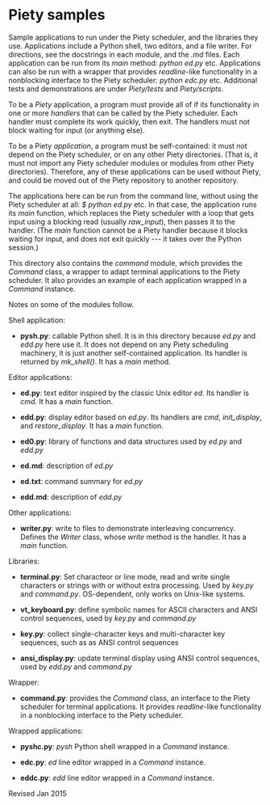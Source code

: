 Piety samples
=============

Sample applications to run under the Piety scheduler, and the
libraries they use.  Applications include a Python shell, two editors,
and a file writer.  For directions, see the docstrings in each module,
and the *.md* files.  Each application can be run from its *main*
method: *python ed.py* etc.  Applications can also be run with a
wrapper that provides *readline*-like functionality in a nonblocking
interface to the Piety scheduler: *python edc.py* etc.  Additional
tests and demonstrations are under *Piety/tests* and *Piety/scripts*.

To be a *Piety* application, a program must provide all of if its
functionality in one or more *handlers* that can be called by the Piety
scheduler.  Each handler must complete its work quickly, then exit.
The handlers must not block waiting for input (or anything else).

To be a Piety *application*, a program must be self-contained: it must
not depend on the Piety scheduler, or on any other Piety directories.
(That is, it must not import any Piety scheduler modules or modules
from other Piety directories).  Therefore, any of these applications
can be used without Piety, and could be moved out of the Piety
repository to another repository.

The applications here can be run from the command line, without using
the Piety scheduler at all: *$ python ed.py* etc.  In that
case, the application runs its *main* function, which replaces the
Piety scheduler with a loop that gets input using a blocking read
(usually *raw_input*), then passes it to the handler.  (The *main*
function cannot be a Piety handler because it blocks waiting for input,
and does not exit quickly --- it takes over the Python session.)

This directory also contains the *command* module, which provides the
*Command* class, a wrapper to adapt terminal applications to the Piety
scheduler.  It also provides an example of each application wrapped
in a *Command* instance.  

Notes on some of the modules follow.

Shell application:

- **pysh.py**: callable Python shell.  It is in this directory because
*ed.py* and *edd.py* here use it.  It does not depend on any Piety scheduling
machinery, it is just another self-contained application.  Its
handler is returned by *mk_shell()*.  It has a *main* method.

Editor applications:

- **ed.py**: text editor inspired by the classic Unix editor *ed*.
  Its handler is *cmd*.  It has a *main* function.

- **edd.py**: display editor based on *ed.py*.  Its handlers are *cmd*,
  *init_display*, and *restore_display*.  It has a *main* function.

- **ed0.py**: library of functions and data structures used by *ed.py*
    and *edd.py*

- **ed.md**: description of *ed.py*

- **ed.txt**: command summary for *ed.py*

- **edd.md**: description of *edd.py*

Other applications:

- **writer.py**: write to files to demonstrate interleaving concurrency.
  Defines the *Writer* class, whose *write* method is the handler.
  It has a *main* function.

Libraries:

- **terminal.py**: Set characteor or line mode, read and write single
   characters or strings with or without extra processing.  Used by
   *key.py* and *command.py*.  OS-dependent, only works on Unix-like systems.

- **vt_keyboard.py**: define symbolic names for ASCII characters and
    ANSI control sequences, used by *key.py* and *command.py*

- **key.py**: collect single-character keys and multi-character key
   sequences, such as as ANSI control sequences

- **ansi_display.py**: update terminal display using ANSI control
    sequences, used by *edd.py* and *command.py*

Wrapper:

- **command.py**: provides the *Command* class, an interface to the
  Piety scheduler for terminal applications.  It provides
  *readline*-like functionality in a nonblocking interface to the
  Piety scheduler.

Wrapped applications:

- **pyshc.py**: *pysh* Python shell wrapped in a *Command* instance.

- **edc.py**: *ed* line editor wrapped in a *Command* instance.

- **eddc.py**: *edd* line editor wrapped in a *Command* instance.

Revised Jan 2015
